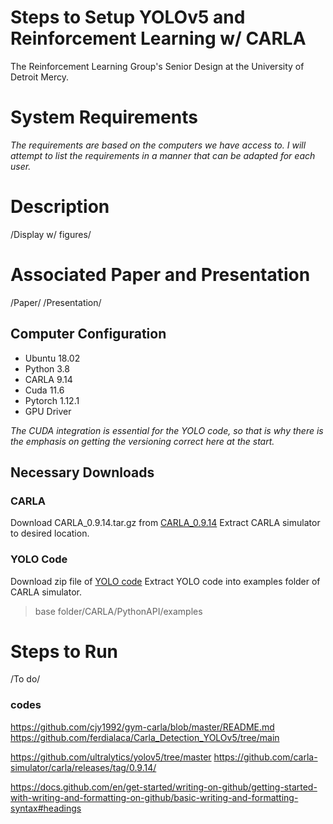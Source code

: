 # **Steps to Setup YOLOv5 and Reinforcement Learning w/ CARLA**
The Reinforcement Learning Group's Senior Design at the University of Detroit Mercy. 

# System Requirements
_The requirements are based on the computers we have access to. I will attempt to list the requirements in a manner that can be adapted for each user._

# Description
/Display w/ figures/

# Associated Paper and Presentation
/Paper/
/Presentation/
## Computer Configuration
- Ubuntu 18.02
- Python 3.8  
- CARLA 9.14
- Cuda 11.6
- Pytorch 1.12.1
- GPU Driver

_The CUDA integration is essential for the YOLO code, so that is why there is the emphasis on getting the versioning correct here at the start._

## Necessary Downloads
### CARLA
Download CARLA_0.9.14.tar.gz from [CARLA_0.9.14](https://github.com/carla-simulator/carla/releases/tag/0.9.14/)
Extract CARLA simulator to desired location.

### YOLO Code
Download zip file of [YOLO code](https://github.com/ferdialaca/Carla_Detection_YOLOv5)
Extract YOLO code into examples folder of CARLA simulator. 
> base folder/CARLA/PythonAPI/examples

# Steps to Run
/To do/







### codes
https://github.com/cjy1992/gym-carla/blob/master/README.md
https://github.com/ferdialaca/Carla_Detection_YOLOv5/tree/main

https://github.com/ultralytics/yolov5/tree/master
https://github.com/carla-simulator/carla/releases/tag/0.9.14/

https://docs.github.com/en/get-started/writing-on-github/getting-started-with-writing-and-formatting-on-github/basic-writing-and-formatting-syntax#headings 

